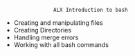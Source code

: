                     ALX Introduction to bash
- Creating and manipulating files
- Creating Directories
- Handling merge errors
- Working with all bash commands
